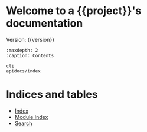 # Welcome to a {{project}}'s documentation

Version: {{version}}


```{toctree}
:maxdepth: 2
:caption: Contents

cli
apidocs/index
```

# Indices and tables

- [Index](genindex)
- [Module Index](modindex)
- [Search](search)

